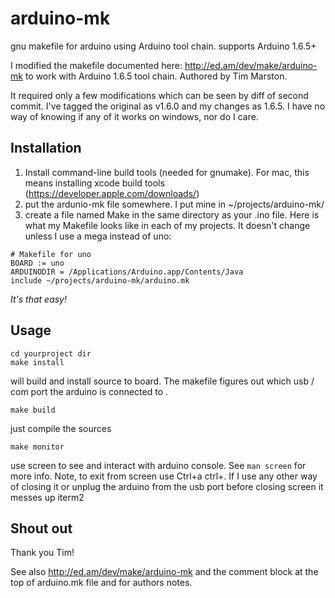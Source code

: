 # arduino-mk
gnu makefile for arduino using Arduino tool chain. supports Arduino 1.6.5+

I modified the makefile documented here: http://ed.am/dev/make/arduino-mk to work with Arduino 1.6.5 tool chain.  Authored by Tim Marston.

It required only a few modifications which can be seen by diff of second commit.  I've tagged the original as v1.6.0 and my changes as 1.6.5.  I have no way of knowing if any of it works on windows, nor do I care.      

## Installation
1. Install command-line build tools (needed for gnumake).  For mac, this means installing xcode build tools (https://developer.apple.com/downloads/)
2. put the ardunio-mk file somewhere.  I put mine in ~/projects/arduino-mk/
3. create a file named Make in the same directory as your .ino file.  Here is what my Makefile looks like in each of my projects.  It doesn't change unless I use a mega instead of uno:
```
# Makefile for uno
BOARD := uno
ARDUINODIR = /Applications/Arduino.app/Contents/Java
include ~/projects/arduino-mk/arduino.mk
```
_It's that easy!_

## Usage
```
cd yourproject dir
make install
```
will build and install source to board.  The makefile figures out which usb / com port the arduino is connected to .

```
make build
```
just compile the sources

```
make monitor
```
use screen to see and interact with arduino console. See `man screen` for more info.  Note, to exit from screen use Ctrl+a ctrl+\.  If I use any other way of closing it or unplug the arduino from the usb port before closing screen it messes up iterm2

## Shout out
Thank you Tim!


See also http://ed.am/dev/make/arduino-mk and the comment block at the top of arduino.mk file and for authors notes.


